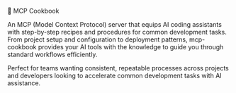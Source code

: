 🍳 MCP Cookbook

An MCP (Model Context Protocol) server that equips AI coding assistants with step-by-step recipes and procedures for common development tasks. From project setup and configuration to deployment patterns, mcp-cookbook provides your AI tools with the knowledge to guide you through standard workflows efficiently.

Perfect for teams wanting consistent, repeatable processes across projects and developers looking to accelerate common development tasks with AI assistance.
